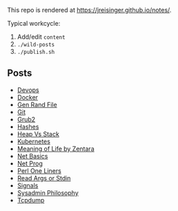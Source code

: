 This repo is rendered at https://jreisinger.github.io/notes/.

Typical workcycle:

1) Add/edit `content`
2) `./wild-posts`
3) `./publish.sh`

## Posts

* [Devops](content/posts/devops.md)
* [Docker](content/posts/docker.md)
* [Gen Rand File](content/posts/gen_rand_file.md)
* [Git](content/posts/git.md)
* [Grub2](content/posts/grub2.md)
* [Hashes](content/posts/hashes.md)
* [Heap Vs Stack](content/posts/heap-vs-stack.md)
* [Kubernetes](content/posts/kubernetes.md)
* [Meaning of Life by Zentara](content/posts/meaning-of-life-by-zentara.md)
* [Net Basics](content/posts/net-basics.md)
* [Net Prog](content/posts/net-prog.md)
* [Perl One Liners](content/posts/perl-one-liners.md)
* [Read Args or Stdin](content/posts/read-args-or-stdin.md)
* [Signals](content/posts/signals.md)
* [Sysadmin Philosophy](content/posts/sysadmin-philosophy.md)
* [Tcpdump](content/posts/tcpdump.md)
